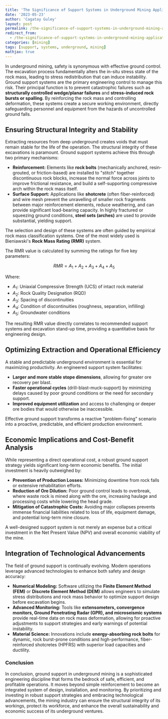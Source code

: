 ```yaml
---
title: 'The Significance of Support Systems in Underground Mining Applications'
date: '2023-05-23'
author: 'Cagatay Guley'
layout: post
permalink: /the-significance-of-support-systems-in-underground-mining-applications/
redirect_from:
  - /the-significance-of-support-systems-in-underground-mining-applications
categories: [mining]
tags: [support, systems, underground, mining]
mathjax: true
---
```


In underground mining, safety is synonymous with effective ground control. The excavation process fundamentally alters the in-situ stress state of the rock mass, leading to stress redistribution that can induce instability. Ground support systems are the primary engineering control to manage this risk. Their principal function is to prevent catastrophic failures such as **structurally controlled wedge/planar failures** and **stress-induced rock bursts or spalling**. By reinforcing the rock mass and controlling deformation, these systems create a secure working environment, directly safeguarding personnel and equipment from the hazards of uncontrolled ground falls.

## **Ensuring Structural Integrity and Stability**

Extracting resources from deep underground creates voids that must remain stable for the life of the operation. The structural integrity of these excavations is paramount. Ground support systems achieve this through two primary mechanisms:

* **Reinforcement:** Elements like **rock bolts** (mechanically anchored, resin-grouted, or friction-based) are installed to "stitch" together discontinuous rock blocks, increase the normal force across joints to improve frictional resistance, and build a self-supporting compressive arch within the rock mass itself.
* **Surface Support:** Applications like **shotcrete** (often fiber-reinforced) and wire mesh prevent the unravelling of smaller rock fragments between major reinforcement elements, reduce weathering, and can provide significant load-bearing capacity. In highly fractured or squeezing ground conditions, **steel sets (arches)** are used to provide substantial, yielding support.

The selection and design of these systems are often guided by empirical rock mass classification systems. One of the most widely used is Bieniawski's **Rock Mass Rating (RMR)** system.

The RMR value is calculated by summing the ratings for five key parameters:

$$RMR = A_1 + A_2 + A_3 + A_4 + A_5$$

Where:
- $A_1$: Uniaxial Compressive Strength (UCS) of intact rock material
- $A_2$: Rock Quality Designation (RQD)
- $A_3$: Spacing of discontinuities
- $A_4$: Condition of discontinuities (roughness, separation, infilling)
- $A_5$: Groundwater conditions

The resulting RMR value directly correlates to recommended support systems and excavation stand-up time, providing a quantitative basis for engineering design.

## **Optimizing Extraction and Operational Efficiency**

A stable and predictable underground environment is essential for maximizing productivity. An engineered support system facilitates:

* **Larger and more stable stope dimensions**, allowing for greater ore recovery per blast.
* **Faster operational cycles** (drill-blast-muck-support) by minimizing delays caused by poor ground conditions or the need for secondary support.
* **Improved equipment utilization** and access to challenging or deeper ore bodies that would otherwise be inaccessible.

Effective ground support transforms a reactive "problem-fixing" scenario into a proactive, predictable, and efficient production environment.

## **Economic Implications and Cost-Benefit Analysis**

While representing a direct operational cost, a robust ground support strategy yields significant long-term economic benefits. The initial investment is heavily outweighed by:

* **Prevention of Production Losses:** Minimizing downtime from rock falls or extensive rehabilitation efforts.
* **Reduction of Ore Dilution:** Poor ground control leads to overbreak, where waste rock is mined along with the ore, increasing haulage and processing costs while lowering the head grade.
* **Mitigation of Catastrophic Costs:** Avoiding major collapses prevents immense financial liabilities related to loss of life, equipment damage, and potential long-term mine closure.

A well-designed support system is not merely an expense but a critical investment in the Net Present Value (NPV) and overall economic viability of the mine.

## **Integration of Technological Advancements**

The field of ground support is continually evolving. Modern operations leverage advanced technologies to enhance both safety and design accuracy:

* **Numerical Modeling:** Software utilizing the **Finite Element Method (FEM)** or **Discrete Element Method (DEM)** allows engineers to simulate stress distributions and rock mass behavior to optimize support design before excavation begins.
* **Advanced Monitoring:** Tools like **extensometers, convergence monitors, Ground Penetrating Radar (GPR), and microseismic systems** provide real-time data on rock mass deformation, allowing for proactive adjustments to support strategies and early warnings of potential instability.
* **Material Science:** Innovations include **energy-absorbing rock bolts** for dynamic, rock burst-prone conditions and high-performance, fiber-reinforced shotcretes (HPFRS) with superior load capacities and ductility.

### **Conclusion**

In conclusion, ground support in underground mining is a sophisticated engineering discipline that forms the bedrock of safe, efficient, and profitable operations. It moves beyond simple reinforcement to become an integrated system of design, installation, and monitoring. By prioritizing and investing in robust support strategies and embracing technological advancements, the mining industry can ensure the structural integrity of its workings, protect its workforce, and enhance the overall sustainability and economic success of its underground ventures.
